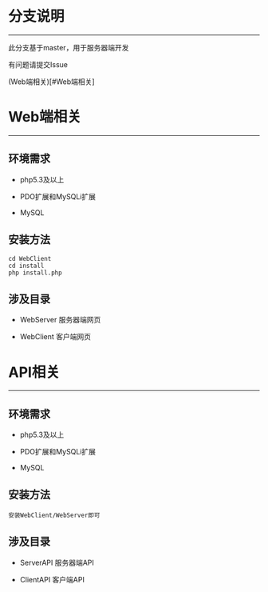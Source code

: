 # 分支说明

***

此分支基于master，用于服务器端开发

有问题请提交Issue

(Web端相关)[#Web端相关]

# Web端相关

***

## 环境需求

* php5.3及以上

* PDO扩展和MySQLi扩展

* MySQL

## 安装方法
    
    cd WebClient
	cd install
	php install.php

## 涉及目录

* WebServer 服务器端网页

* WebClient 客户端网页

# API相关

***

## 环境需求

* php5.3及以上

* PDO扩展和MySQLi扩展

* MySQL

## 安装方法
    
    安装WebClient/WebServer即可

## 涉及目录

* ServerAPI 服务器端API

* ClientAPI 客户端API